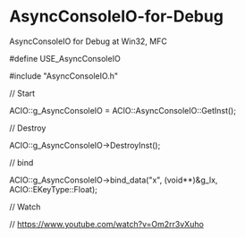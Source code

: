 # AsyncConsoleIO-for-Debug
AsyncConsoleIO for Debug at Win32, MFC

#define USE_AsyncConsoleIO

#include "AsyncConsoleIO.h"

// Start

ACIO::g_AsyncConsoleIO = ACIO::AsyncConsoleIO::GetInst();

// Destroy

ACIO::g_AsyncConsoleIO->DestroyInst();

// bind

ACIO::g_AsyncConsoleIO->bind_data("x", (void**)&g_lx, ACIO::EKeyType::Float);

// Watch

// https://www.youtube.com/watch?v=Om2rr3vXuho

